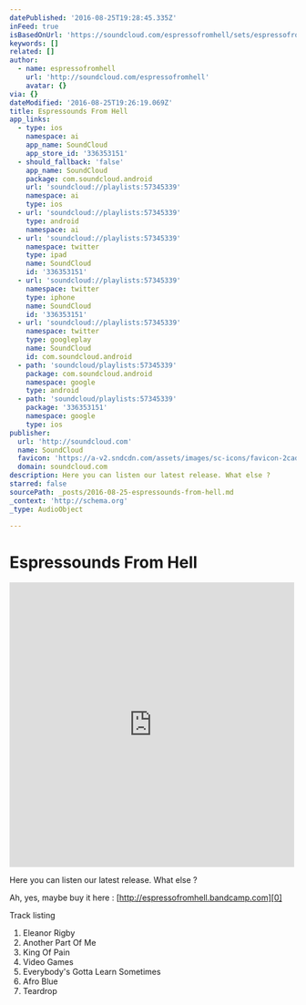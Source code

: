 ```yaml
---
datePublished: '2016-08-25T19:28:45.335Z'
inFeed: true
isBasedOnUrl: 'https://soundcloud.com/espressofromhell/sets/espressofromhell'
keywords: []
related: []
author:
  - name: espressofromhell
    url: 'http://soundcloud.com/espressofromhell'
    avatar: {}
via: {}
dateModified: '2016-08-25T19:26:19.069Z'
title: Espressounds From Hell
app_links:
  - type: ios
    namespace: ai
    app_name: SoundCloud
    app_store_id: '336353151'
  - should_fallback: 'false'
    app_name: SoundCloud
    package: com.soundcloud.android
    url: 'soundcloud://playlists:57345339'
    namespace: ai
    type: ios
  - url: 'soundcloud://playlists:57345339'
    type: android
    namespace: ai
  - url: 'soundcloud://playlists:57345339'
    namespace: twitter
    type: ipad
    name: SoundCloud
    id: '336353151'
  - url: 'soundcloud://playlists:57345339'
    namespace: twitter
    type: iphone
    name: SoundCloud
    id: '336353151'
  - url: 'soundcloud://playlists:57345339'
    namespace: twitter
    type: googleplay
    name: SoundCloud
    id: com.soundcloud.android
  - path: 'soundcloud/playlists:57345339'
    package: com.soundcloud.android
    namespace: google
    type: android
  - path: 'soundcloud/playlists:57345339'
    package: '336353151'
    namespace: google
    type: ios
publisher:
  url: 'http://soundcloud.com'
  name: SoundCloud
  favicon: 'https://a-v2.sndcdn.com/assets/images/sc-icons/favicon-2cadd14b.ico'
  domain: soundcloud.com
description: Here you can listen our latest release. What else ?
starred: false
sourcePath: _posts/2016-08-25-espressounds-from-hell.md
_context: 'http://schema.org'
_type: AudioObject

---
```

# Espressounds From Hell

<iframe src="https://cdn.embedly.com/widgets/media.html?src=https%3A%2F%2Fw.soundcloud.com%2Fplayer%2F%3Fvisual%3Dtrue%26url%3Dhttp%253A%252F%252Fapi.soundcloud.com%252Fplaylists%252F57345339%26show_artwork%3Dtrue&amp;url=https%3A%2F%2Fsoundcloud.com%2Fespressofromhell%2Fsets%2Fespressofromhell&amp;image=http%3A%2F%2Fi1.sndcdn.com%2Fartworks-000100741234-utpvqx-t500x500.jpg&amp;key=b7d04c9b404c499eba89ee7072e1c4f7&amp;type=text%2Fhtml&amp;schema=soundcloud" width="500" height="500" scrolling="no" frameborder="0" allowfullscreen="" style=""></iframe>

Here you can listen our latest release. What else ?

Ah, yes, maybe buy it here : [http://espressofromhell.bandcamp.com][0]

Track listing

1. Eleanor Rigby
2. Another Part Of Me
3. King Of Pain
4. Video Games
5. Everybody's Gotta Learn Sometimes
6. Afro Blue
7. Teardrop

[0]: http://espressofromhell.bandcamp.com/